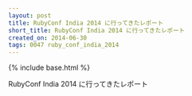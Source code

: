 ```yaml
---
layout: post
title: RubyConf India 2014 に行ってきたレポート
short_title: RubyConf India 2014 に行ってきたレポート
created_on: 2014-06-30
tags: 0047 ruby_conf_india_2014
---
```

{% include base.html %}


RubyConf India 2014 に行ってきたレポート


